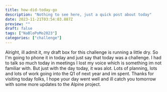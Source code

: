 ```yaml
---
title: how-did-today-go
description: "Nothing to see here, just a quick post about today"
date: 2023-11-21T03:54:03.887Z
preview: ""
draft: false
tags: ["NaBloPoMo2023"]
categories: ["challenge"]
---
```


Alright, ill admit it, my draft box for this challenge is running a little dry. So I'm going to phone it in today and just say that today was a challenge. I had to talk so much today in meetings I lost my voice which is something im not familiar with. But just with the day today, it was alot. Lots of planning, lots and lots of work going into the Q1 of next year and im spent. Thanks for visiting today folks, I hope your day went well and ill catch you tomorrow with some more updates to the Alpine project.
